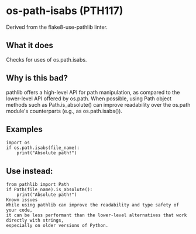 # os-path-isabs (PTH117)
Derived from the flake8-use-pathlib linter.
## What it does
Checks for uses of os.path.isabs.
## Why is this bad?
pathlib offers a high-level API for path manipulation, as compared to
the lower-level API offered by os.path. When possible, using Path object
methods such as Path.is_absolute() can improve readability over the os.path
module's counterparts (e.g., as os.path.isabs()).
## Examples
```
import os
if os.path.isabs(file_name):
    print("Absolute path!")
```
## Use instead:
```
from pathlib import Path
if Path(file_name).is_absolute():
    print("Absolute path!")
Known issues
While using pathlib can improve the readability and type safety of your code,
it can be less performant than the lower-level alternatives that work directly with strings,
especially on older versions of Python.
```